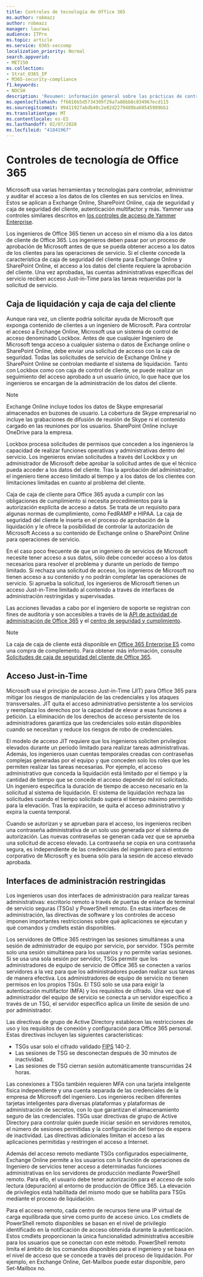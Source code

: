 ```yaml
---
title: Controles de tecnología de Office 365
ms.author: robmazz
author: robmazz
manager: laurawi
audience: ITPro
ms.topic: article
ms.service: O365-seccomp
localization_priority: Normal
search.appverid:
- MET150
ms.collection:
- Strat_O365_IP
- M365-security-compliance
f1.keywords:
- NOCSH
description: 'Resumen: información general sobre las prácticas de control de tecnología de Microsoft para Office 365.'
ms.openlocfilehash: ff6816b5d5734309f29a7a88bb8c034967ecd115
ms.sourcegitcommit: 99411927abdb40c2e82d2279489ba60545989bb1
ms.translationtype: MT
ms.contentlocale: es-ES
ms.lasthandoff: 02/07/2020
ms.locfileid: "41841967"
---
```

# <a name="office-365-technology-controls"></a>Controles de tecnología de Office 365 

Microsoft usa varias herramientas y tecnologías para controlar, administrar y auditar el acceso a los datos de los clientes en sus servicios en línea. Estos se aplican a Exchange Online, SharePoint Online, caja de seguridad y caja de seguridad del cliente, autenticación multifactor y más. Yammer usa controles similares descritos en [los controles de acceso de Yammer Enterprise](office-365-yammer-enterprise-access-controls.md).

Los ingenieros de Office 365 tienen un acceso sin el mismo día a los datos de cliente de Office 365. Los ingenieros deben pasar por un proceso de aprobación de Microsoft antes de que se pueda obtener acceso a los datos de los clientes para las operaciones de servicio. Si el cliente concede la característica de caja de seguridad del cliente para Exchange Online y SharePoint Online, el acceso a los datos del cliente requiere la aprobación del cliente. Una vez aprobadas, las cuentas administrativas específicas del servicio reciben acceso Just-in-Time para las tareas requeridas por la solicitud de servicio.

## <a name="lockbox-and-customer-lockbox"></a>Caja de liquidación y caja de caja del cliente

Aunque rara vez, un cliente podría solicitar ayuda de Microsoft que exponga contenido de clientes a un ingeniero de Microsoft. Para controlar el acceso a Exchange Online, Microsoft usa un sistema de control de acceso denominado Lockbox. Antes de que cualquier Ingeniero de Microsoft tenga acceso a cualquier sistema o datos de Exchange online o SharePoint Online, debe enviar una solicitud de acceso con la caja de seguridad. Todas las solicitudes de servicio de Exchange Online y SharePoint Online se controlan mediante el sistema de liquidación. Tanto con Lockbox como con caja de control de cliente, se puede realizar un seguimiento del acceso aprobado a un usuario único, lo que hace que los ingenieros se encargan de la administración de los datos del cliente.

> [!NOTE]
> Exchange Online incluye todos los datos de Skype empresarial almacenados en buzones de usuario. La cobertura de Skype empresarial no incluye las grabaciones de difusión de reunión de Skype ni el contenido cargado en las reuniones por los usuarios. SharePoint Online incluye OneDrive para la empresa.

Lockbox procesa solicitudes de permisos que conceden a los ingenieros la capacidad de realizar funciones operativas y administrativas dentro del servicio. Los ingenieros envían solicitudes a través del Lockbox y un administrador de Microsoft debe aprobar la solicitud antes de que el técnico pueda acceder a los datos del cliente. Tras la aprobación del administrador, el ingeniero tiene acceso limitado al tiempo y a los datos de los clientes con limitaciones limitadas en cuanto al problema del cliente.

Caja de caja de cliente para Office 365 ayuda a cumplir con las obligaciones de cumplimiento si necesita procedimientos para la autorización explícita de acceso a datos. Se trata de un requisito para algunas normas de cumplimiento, como FedRAMP e HIPAA. La caja de seguridad del cliente le inserta en el proceso de aprobación de la liquidación y le ofrece la posibilidad de controlar la autorización de Microsoft Access a su contenido de Exchange online o SharePoint Online para operaciones de servicio.

En el caso poco frecuente de que un ingeniero de servicios de Microsoft necesite tener acceso a sus datos, sólo debe conceder acceso a los datos necesarios para resolver el problema y durante un período de tiempo limitado. Si rechaza una solicitud de acceso, los ingenieros de Microsoft no tienen acceso a su contenido y no podrán completar las operaciones de servicio. Si aprueba la solicitud, los ingenieros de Microsoft tienen un acceso Just-in-Time limitado al contenido a través de interfaces de administración restringidas y supervisadas.

Las acciones llevadas a cabo por el ingeniero de soporte se registran con fines de auditoría y son accesibles a través de la [API de actividad de administración de Office 365](https://msdn.microsoft.com/library/office/dn707383.aspx) y el [centro de seguridad y cumplimiento](https://protection.office.com/).

>[!NOTE]
> La caja de caja de cliente está disponible en [Office 365 Enterprise E5](https://products.office.com/business/office-365-enterprise-e5-business-software) como una compra de complemento. Para obtener más información, consulte [Solicitudes de caja de seguridad del cliente de Office 365](https://support.office.com/article/Office-365-Customer-Lockbox-Requests-36f9cdd1-e64c-421b-a7e4-4a54d16440a2).

## <a name="just-in-time-access"></a>Acceso Just-in-Time

Microsoft usa el principio de acceso Just-in-Time (JIT) para Office 365 para mitigar los riesgos de manipulación de las credenciales y los ataques transversales. JIT quita el acceso administrativo persistente a los servicios y reemplaza los derechos por la capacidad de elevar a esas funciones a petición. La eliminación de los derechos de acceso persistente de los administradores garantiza que las credenciales solo están disponibles cuando se necesitan y reduce los riesgos de robo de credenciales.

El modelo de acceso JIT requiere que los ingenieros soliciten privilegios elevados durante un período limitado para realizar tareas administrativas. Además, los ingenieros usan cuentas temporales creadas con contraseñas complejas generadas por el equipo y que conceden solo los roles que les permiten realizar las tareas necesarias. Por ejemplo, el acceso administrativo que conceda la liquidación está limitado por el tiempo y la cantidad de tiempo que se concede el acceso depende del rol solicitado. Un ingeniero especifica la duración de tiempo de acceso necesario en la solicitud al sistema de liquidación. El sistema de liquidación rechaza las solicitudes cuando el tiempo solicitado supera el tiempo máximo permitido para la elevación. Tras la expiración, se quita el acceso administrativo y expira la cuenta temporal.

Cuando se autorizan y se aprueban para el acceso, los ingenieros reciben una contraseña administrativa de un solo uso generada por el sistema de autorización. Las nuevas contraseñas se generan cada vez que se aprueba una solicitud de acceso elevado. La contraseña se copia en una contraseña segura, es independiente de las credenciales del ingeniero para el entorno corporativo de Microsoft y es buena sólo para la sesión de acceso elevado aprobada.

## <a name="constrained-management-interfaces"></a>Interfaces de administración restringidas

Los ingenieros usan dos interfaces de administración para realizar tareas administrativas: escritorio remoto a través de puertas de enlace de terminal de servicio seguras (TSGs) y PowerShell remoto. En estas interfaces de administración, las directivas de software y los controles de acceso imponen importantes restricciones sobre qué aplicaciones se ejecutan y qué comandos y cmdlets están disponibles.

Los servidores de Office 365 restringen las sesiones simultáneas a una sesión de administrador de equipo por servicio, por servidor. TSGs permite solo una sesión simultánea para los usuarios y no permite varias sesiones. Si se usa una sola sesión por servidor, TSGs permitir que los administradores de equipo de servicio de Office 365 se conecten a varios servidores a la vez para que los administradores puedan realizar sus tareas de manera efectiva. Los administradores de equipo de servicio no tienen permisos en los propios TSGs. El TSG solo se usa para exigir la autenticación multifactor (MFA) y los requisitos de cifrado. Una vez que el administrador del equipo de servicio se conecta a un servidor específico a través de un TSG, el servidor específico aplica un límite de sesión de uno por administrador.

Las directivas de grupo de Active Directory establecen las restricciones de uso y los requisitos de conexión y configuración para Office 365 personal. Estas directivas incluyen las siguientes características:

- TSGs usar solo el cifrado validado [FIPS](https://www.microsoft.com/TrustCenter/Compliance/FIPS) 140-2.
- Las sesiones de TSG se desconectan después de 30 minutos de inactividad.
- Las sesiones de TSG cierran sesión automáticamente transcurridas 24 horas.

Las conexiones a TSGs también requieren MFA con una tarjeta inteligente física independiente y una cuenta separada de las credenciales de la empresa de Microsoft del ingeniero. Los ingenieros reciben diferentes tarjetas inteligentes para diversas plataformas y plataformas de administración de secretos, con lo que garantizan el almacenamiento seguro de las credenciales. TSGs usar directivas de grupo de Active Directory para controlar quién puede iniciar sesión en servidores remotos, el número de sesiones permitidas y la configuración del tiempo de espera de inactividad. Las directivas adicionales limitan el acceso a las aplicaciones permitidas y restringen el acceso a Internet.

Además del acceso remoto mediante TSGs configurados especialmente, Exchange Online permite a los usuarios con la función de operaciones de Ingeniero de servicios tener acceso a determinadas funciones administrativas en los servidores de producción mediante PowerShell remoto. Para ello, el usuario debe tener autorización para el acceso de solo lectura (depuración) al entorno de producción de Office 365. La elevación de privilegios está habilitada del mismo modo que se habilita para TSGs mediante el proceso de liquidación.

Para el acceso remoto, cada centro de recursos tiene una IP virtual de carga equilibrada que sirve como punto de acceso único. Los cmdlets de PowerShell remoto disponibles se basan en el nivel de privilegio identificado en la notificación de acceso obtenida durante la autenticación. Estos cmdlets proporcionan la única funcionalidad administrativa accesible para los usuarios que se conectan con este método. PowerShell remoto limita el ámbito de los comandos disponibles para el ingeniero y se basa en el nivel de acceso que se concede a través del proceso de liquidación. Por ejemplo, en Exchange Online, Get-Mailbox puede estar disponible, pero Set-Mailbox no.
